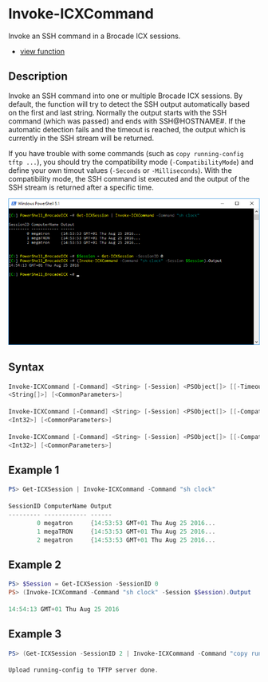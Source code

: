 # Invoke-ICXCommand

Invoke an SSH command in a Brocade ICX sessions.

* [view function](https://github.com/BornToBeRoot/PowerShell_BrocadeICX/blob/master/Module/BrocadeICX/Core/Invoke-ICXCommand.ps1)

## Description

Invoke an SSH command into one or multiple Brocade ICX sessions. By default, the function will try to detect the SSH output automatically based on the first and last string. Normally the output starts with the SSH command (which was passed) and ends with SSH@HOSTNAME#. If the automatic detection fails and the timeout is reached, the output which is currently in the SSH stream will be returned. 

If you have trouble with some commands (such as `copy running-config tftp ...`), you should try the compatibility mode (`-CompatibilityMode`) and define your own timout values (`-Seconds` or `-Milliseconds`). With the compatibility mode, the SSH command ist executed and the output of the SSH stream is returned after a specific time.

![Screenshot](Images/Invoke-ICXCommand.png?raw=true)

## Syntax

```powershell
Invoke-ICXCommand [-Command] <String> [-Session] <PSObject[]> [[-Timeout] <Int32>] [[-EndString]
<String[]>] [<CommonParameters>]

Invoke-ICXCommand [-Command] <String> [-Session] <PSObject[]> [[-CompatibilityMode]] [[-Seconds]
<Int32>] [<CommonParameters>]

Invoke-ICXCommand [-Command] <String> [-Session] <PSObject[]> [[-CompatibilityMode]] [[-Milliseconds]
<Int32>] [<CommonParameters>]
```

## Example 1

```powershell
PS> Get-ICXSession | Invoke-ICXCommand -Command "sh clock"  

SessionID ComputerName Output
--------- ------------ ------
        0 megatron     {14:53:53 GMT+01 Thu Aug 25 2016...
        1 megaTRON     {14:53:53 GMT+01 Thu Aug 25 2016...
        2 megatron     {14:53:53 GMT+01 Thu Aug 25 2016...
```

## Example 2

```powershell
PS> $Session = Get-ICXSession -SessionID 0
PS> (Invoke-ICXCommand -Command "sh clock" -Session $Session).Output

14:54:13 GMT+01 Thu Aug 25 2016
```

## Example 3
```powershell
PS> (Get-ICXSession -SessionID 2 | Invoke-ICXCommand -Command "copy running-config tftp 192.168.XXX.XXX" -CompatibilityMode -Seconds 5).Output

Upload running-config to TFTP server done.
```